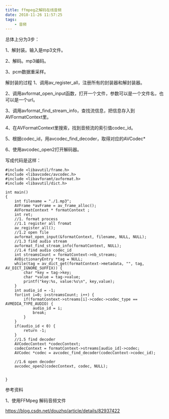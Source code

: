 ```yaml
---
title: ffmpeg之解码在线音频
date: 2018-11-26 11:57:25
tags:
	- 音频
---
```




总体上分为3步：

1、解封装。输入是mp3文件。

2、解码。mp3编码。

3、pcm数据重采样。

解封装的过程
1、调用av_register_all，注册所有的封装器和解封装器。

2、调用avformat_open_input函数，打开一个文件，参数可以是一个文件名，也可以是一个url。

3、调用avformat_find_stream_info，查找流信息，把信息存入到AVFormatContext里。

4、在AVFormatContext里搜索，找到音频流的索引值codec_id。

5、根据codec_id，用avcodec_find_decoder，取得对应的AVCodec* 

6、使用avcodec_open2打开解码器。

写成代码是这样：

```
#include <libavutil/frame.h>
#include <libavcodec/avcodec.h>
#include <libavforamt/avformat.h>
#include <libavutil/dict.h>

int main()
{
	int filename = "./1.mp3";
	AVFrame *avFrame = av_frame_alloc();
	AVFormatContext * formatContext ;
	int ret;
	//1. format process
	//1.1 register all fromat
	av_register_all();
	//1.2 open file
	avformat_open_input(&formatContext, filename, NULL, NULL);
	//1.3 find audio stream
	avformat_find_stream_info(formatContext, NULL);
	//1.4 find audio codec_id
	int streamsCount = formatContext->nb_streams;
	AVDictionaryEntry *tag = NULL;
	while(tag = av_dict_get(formatContext->metadata, "", tag, AV_DICT_IGNORE_SUFFIX)) {
		char *key = tag->key;
		char *value = tag->value;
		printf("key:%s, value:%s\n", key,value);
	}
	int audio_id = -1;
	for(int i=0; i<streamsCount; i++) {
		if(formatContext->streams[i]->codec->codec_type == AVMEDIA_TYPE_AUDIO) {
			audio_id = i;
			break;
		}
	}
	if(audio_id < 0) {
		return -1;
	}
	//1.5 find decoder
	AVCodecContext *codecContext;
	codecContext = formatContext->streams[audio_id]->codec;
	AVCodec *codec = avcodec_find_decoder(codecContext->codec_id);
	
	//1.6 open decoder
	avcodec_open2(codecContext, codec, NULL);
	
	
}
```



参考资料

1、使用FFMpeg 解码音频文件

https://blog.csdn.net/douzhq/article/details/82937422





